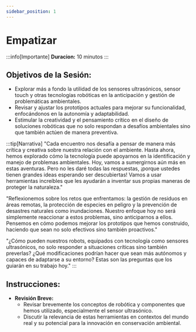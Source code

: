 ```yaml
---
sidebar_position: 1
---
```


# Empatizar 

:::info[Importante]
**Duracion:** 10 minutos
:::

## Objetivos de la Sesión:
  - Explorar más a fondo la utilidad de los sensores ultrasónicos, sensor touch y otras tecnologías robóticas en la anticipación y gestión de problemáticas ambientales.
  - Revisar y ajustar los prototipos actuales para mejorar su funcionalidad, enfocándonos en la autonomía y adaptabilidad.
  - Estimular la creatividad y el pensamiento crítico en el diseño de soluciones robóticas que no solo respondan a desafíos ambientales sino que también actúen de manera preventiva.

  
:::tip[Narrativa]
"Cada encuentro nos desafía a pensar de manera más crítica y creativa sobre nuestra relación con el ambiente. Hasta ahora, hemos explorado cómo la tecnología puede apoyarnos en la identificación y manejo de problemas ambientales. Hoy, vamos a sumergirnos aún más en estas aventuras. Pero no les daré todas las respuestas, ¡porque ustedes tienen grandes ideas esperando ser descubiertas! Vamos a usar herramientas increíbles que les ayudarán a inventar sus propias maneras de proteger la naturaleza."

"Reflexionemos sobre los retos que enfrentamos: la gestión de residuos en áreas remotas, la protección de especies en peligro y la prevención de desastres naturales como inundaciones. Nuestro enfoque hoy no será simplemente reaccionar a estos problemas, sino anticiparnos a ellos. Pensemos en cómo podemos mejorar los prototipos que hemos construido, haciendo que sean no solo efectivos sino también proactivos."

"¿Cómo pueden nuestros robots, equipados con tecnología como sensores ultrasónicos, no solo responder a situaciones críticas sino también preverlas? ¿Qué modificaciones podrían hacer que sean más autónomos y capaces de adaptarse a su entorno? Estas son las preguntas que los guiarán en su trabajo hoy."
:::


## Instrucciones:
- **Revisión Breve:**
  - Revisar brevemente los conceptos de robótica y componentes que hemos utilizado, especialmente el sensor ultrasónico.
  - Discutir la relevancia de estas herramientas en contextos del mundo real y su potencial para la innovación en conservación ambiental.
